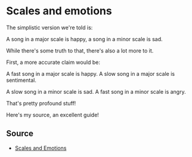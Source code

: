 # Scales and emotions

The simplistic version we're told is:

A song in a major scale is happy, a song in a minor scale is sad.

While there's some truth to that, there's also a lot more to it.

First, a more accurate claim would be:

A fast song in a major scale is happy.
A slow song in a major scale is sentimental.

A slow song in a minor scale is sad.
A fast song in a minor scale is angry.

That's pretty profound stuff!

Here's my source, an excellent guide!

## Source

* [Scales and Emotions](http://www.ethanhein.com/wp/2010/scales-and-emotions/)
